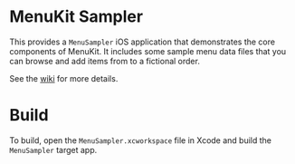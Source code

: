 # MenuKit Sampler

This provides a `MenuSampler` iOS application that demonstrates the core
components of MenuKit. It includes some sample menu data files that you 
can browse and add items from to a fictional order.

See the [wiki](https://github.com/Blue-Rocket/BRMenu/wiki/MenuSampler)
for more details.

# Build

To build, open the `MenuSampler.xcworkspace` file in Xcode and build 
the `MenuSampler` target app.
